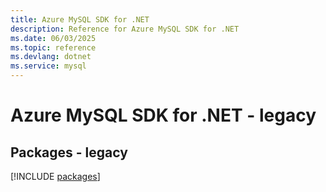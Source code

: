 ```yaml
---
title: Azure MySQL SDK for .NET
description: Reference for Azure MySQL SDK for .NET
ms.date: 06/03/2025
ms.topic: reference
ms.devlang: dotnet
ms.service: mysql
---
```

# Azure MySQL SDK for .NET - legacy
## Packages - legacy
[!INCLUDE [packages](mysql-index.md)]